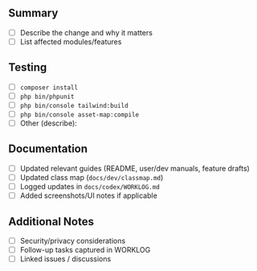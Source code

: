 ## Summary
- [ ] Describe the change and why it matters
- [ ] List affected modules/features

## Testing
- [ ] `composer install`
- [ ] `php bin/phpunit`
- [ ] `php bin/console tailwind:build`
- [ ] `php bin/console asset-map:compile`
- [ ] Other (describe):

## Documentation
- [ ] Updated relevant guides (README, user/dev manuals, feature drafts)
- [ ] Updated class map (`docs/dev/classmap.md`)
- [ ] Logged updates in `docs/codex/WORKLOG.md`
- [ ] Added screenshots/UI notes if applicable

## Additional Notes
- [ ] Security/privacy considerations
- [ ] Follow-up tasks captured in WORKLOG
- [ ] Linked issues / discussions

